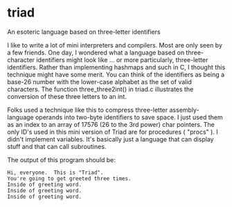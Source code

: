 # triad
An esoteric language based on three-letter identifiers

I like to write a lot of mini interpreters and compilers.  Most are only seen by a few friends. One day, I wondered what a language based on three-character identifiers might look like ... or more particularly, three-letter identifiers.  Rather than implementing hashmaps and such in C, I thought this technique might have some merit.  You can think of the identifiers as being a base-26 number with the lower-case alphabet as the set of valid characters.  The function three_three2int() in triad.c illustrates the conversion of these three letters to an int.

Folks used a technique like this to compress three-letter assembly-language operands into two-byte identifiers to save space.  I just used them as an index to an array of 17576 (26 to the 3rd power) char pointers.  The only ID's used in this mini version of Triad are for procedures ( "procs" ).  I didn't implement variables.  It's basically just a language that can display stuff and that can call subroutines. 

The output of this program should be:

    Hi, everyone.  This is "Triad".
    You're going to get greeted three times.
    Inside of greeting word.
    Inside of greeting word.
    Inside of greeting word.

